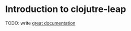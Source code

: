 # Introduction to clojutre-leap

TODO: write [great documentation](http://jacobian.org/writing/great-documentation/what-to-write/)
